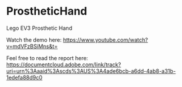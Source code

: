 # ProstheticHand
Lego EV3 Prosthetic Hand

Watch the demo here: https://www.youtube.com/watch?v=mdVFzBSiMns&t=

Feel free to read the report here: https://documentcloud.adobe.com/link/track?uri=urn%3Aaaid%3Ascds%3AUS%3A4ade6bcb-a6dd-4ab8-a31b-1edefa88d9c0


